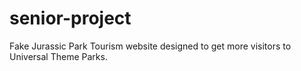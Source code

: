 # senior-project
 Fake Jurassic Park Tourism website designed to get more visitors to Universal Theme Parks.
